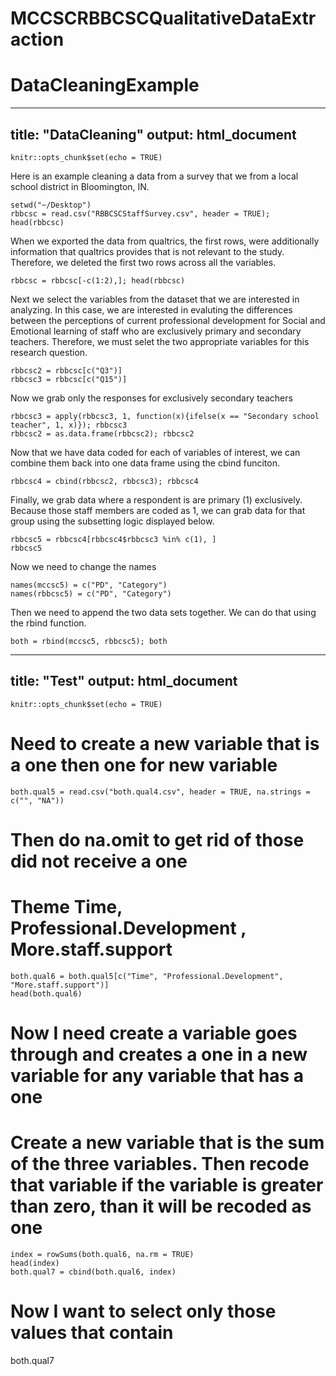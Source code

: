 # MCCSCRBBCSCQualitativeDataExtraction
# DataCleaningExample
---
title: "DataCleaning"
output: html_document
---

```{r setup, include=FALSE}
knitr::opts_chunk$set(echo = TRUE)
```
Here is an example cleaning a data from a survey that we from a local school district in Bloomington, IN.  
```{r}
setwd("~/Desktop")
rbbcsc = read.csv("RBBCSCStaffSurvey.csv", header = TRUE); head(rbbcsc)
```
When we exported the data from qualtrics, the first rows, were additionally information that qualtrics provides that is not relevant to the study.  Therefore, we deleted the first two rows across all the variables.
```{r}
rbbcsc = rbbcsc[-c(1:2),]; head(rbbcsc)
```
Next we select the variables from the dataset that we are interested in analyzing.  In this case, we are interested in evaluting the differences between the perceptions of current professional development for Social and Emotional learning of staff who are exclusively primary and secondary teachers.  Therefore, we must selet the two appropriate variables for this research question.  

```{r}
rbbcsc2 = rbbcsc[c("Q3")]
rbbcsc3 = rbbcsc[c("Q15")]
```
Now we grab only the responses for exclusively secondary teachers 
```{r}
rbbcsc3 = apply(rbbcsc3, 1, function(x){ifelse(x == "Secondary school teacher", 1, x)}); rbbcsc3
rbbcsc2 = as.data.frame(rbbcsc2); rbbcsc2

```
Now that we have data coded for each of variables of interest, we can combine them back into one data frame using the cbind funciton.
```{r}
rbbcsc4 = cbind(rbbcsc2, rbbcsc3); rbbcsc4
```
Finally, we grab data where a respondent is are primary (1) exclusively.  Because those staff members are coded as 1, we can grab data for that group using the subsetting logic displayed below.
```{r}
rbbcsc5 = rbbcsc4[rbbcsc4$rbbcsc3 %in% c(1), ]
rbbcsc5
```
Now we need to change the names
```{r}
names(mccsc5) = c("PD", "Category")
names(rbbcsc5) = c("PD", "Category")
```
Then we need to append the two data sets together.  We can do that using the rbind function.
```{r}
both = rbind(mccsc5, rbbcsc5); both

```
---
title: "Test"
output: html_document
---

```{r setup, include=FALSE}
knitr::opts_chunk$set(echo = TRUE)
```

# Need to create a new variable that is a one then one for new variable
```{r}
both.qual5 = read.csv("both.qual4.csv", header = TRUE, na.strings = c("", "NA"))
```


# Then do na.omit to get rid of those did not receive a one
# Theme Time, Professional.Development , More.staff.support
```{r}
both.qual6 = both.qual5[c("Time", "Professional.Development", "More.staff.support")]
head(both.qual6)
```

# Now I need create a variable goes through and creates a one in a new variable for any variable that has a one
# Create a new variable that is the sum of the three variables.  Then recode that variable if the variable is greater than zero, than it will be recoded as one
```{r}
index = rowSums(both.qual6, na.rm = TRUE)
head(index)
both.qual7 = cbind(both.qual6, index)
```

# Now I want to select only those values that contain 
both.qual7








